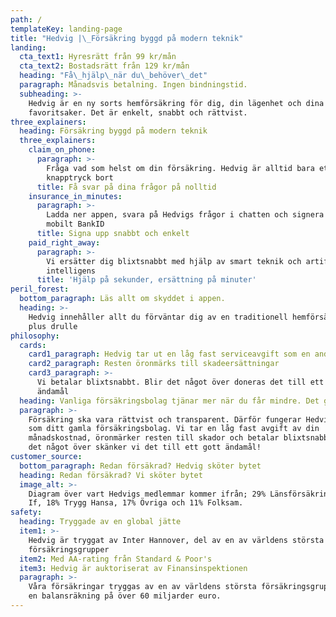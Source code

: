 ```yaml
---
path: /
templateKey: landing-page
title: "Hedvig |\_Försäkring byggd på modern teknik"
landing:
  cta_text1: Hyresrätt från 99 kr/mån
  cta_text2: Bostadsrätt från 129 kr/mån
  heading: "Få\_hjälp\_när du\_behöver\_det"
  paragraph: Månadsvis betalning. Ingen bindningstid.
  subheading: >-
    Hedvig är en ny sorts hemförsäkring för dig, din lägenhet och dina
    favoritsaker. Det är enkelt, snabbt och rättvist.
three_explainers:
  heading: Försäkring byggd på modern teknik
  three_explainers:
    claim_on_phone:
      paragraph: >-
        Fråga vad som helst om din försäkring. Hedvig är alltid bara ett
        knapptryck bort
      title: Få svar på dina frågor på nolltid
    insurance_in_minutes:
      paragraph: >-
        Ladda ner appen, svara på Hedvigs frågor i chatten och signera med
        mobilt BankID
      title: Signa upp snabbt och enkelt
    paid_right_away:
      paragraph: >-
        Vi ersätter dig blixtsnabbt med hjälp av smart teknik och artificiell
        intelligens
      title: 'Hjälp på sekunder, ersättning på minuter'
peril_forest:
  bottom_paragraph: Läs allt om skyddet i appen.
  heading: >-
    Hedvig innehåller allt du förväntar dig av en traditionell hemförsäkring,
    plus drulle
philosophy:
  cards:
    card1_paragraph: Hedvig tar ut en låg fast serviceavgift som en andel av det du betalar in
    card2_paragraph: Resten öronmärks till skadeersättningar
    card3_paragraph: >-
      Vi betalar blixtsnabbt. Blir det något över doneras det till ett gott
      ändamål
  heading: Vanliga försäkringsbolag tjänar mer när du får mindre. Det gör inte Hedvig
  paragraph: >-
    Försäkring ska vara rättvist och transparent. Därför fungerar Hedvig inte
    som ditt gamla försäkringsbolag. Vi tar en låg fast avgift av din
    månadskostnad, öronmärker resten till skador och betalar blixtsnabbt. Blir
    det något över skänker vi det till ett gott ändamål!
customer_source:
  bottom_paragraph: Redan försäkrad? Hedvig sköter bytet
  heading: Redan försäkrad? Vi sköter bytet
  image_alt: >-
    Diagram över vart Hedvigs medlemmar kommer ifrån; 29% Länsförsäkringar, 25%
    If, 18% Trygg Hansa, 17% Övriga och 11% Folksam.
safety:
  heading: Tryggade av en global jätte
  item1: >-
    Hedvig är tryggat av Inter Hannover, del av en av världens största
    försäkringsgrupper
  item2: Med AA-rating från Standard & Poor's
  item3: Hedvig är auktoriserat av Finansinspektionen
  paragraph: >-
    Våra försäkringar tryggas av en av världens största försäkringsgrupper, med
    en balansräkning på över 60 miljarder euro.
---
```


